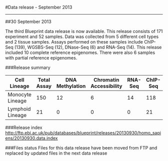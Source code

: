 #Data release -  September 2013
***

##30 September 2013

The third Blueprint data release is now available. This release consists of 171 experiment and 52 samples. Data was collected from 5 different cell types and 2 tissue samples. Assays performed on these samples include ChIP-Seq (139), WGSBS-Seq (12), DNase-Seq (6) and RNA-Seq (14). This release included 10 complete reference epigenomes. There were also 6 samples with partial reference epigenomes.

###Release summary

<div class="table-responsive">
<table summary="BLUEPRINT release 20130930" class="table table-striped">
<thead>
<tr>
<th>Cell Lineage</th>
<th>Total Assay</th>
<th>DNA Methylation</th>
<th>Chromatin Accessibility</th>
<th>RNA-Seq</th>
<th>ChIP-Seq</th>
</thead>
<tbody>
<tr>
<td>Monocyte Lineage</td>
<td>150</td>
<td>12</td>
<td>6</td>
<td>14</td>
<td>118</td>
<tr>
<tr>
<td>Lymphoid Lineage</td>
<td>21</td>
<td>0</td>
<td>0</td>
<td>0</td>
<td>21</td>
<tr>
</tbody>
</table> 
</div>


###Release index
http://ftp.ebi.ac.uk/pub/databases/blueprint/releases/20130930/homo_sapiens/20130930.data.index


###Files status
Files for this data release have been moved from FTP and replaced by updated files in the next data release
